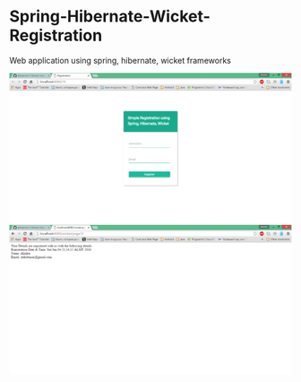 # Spring-Hibernate-Wicket-Registration
Web application using spring, hibernate, wicket frameworks
<p>
<img src="images/registrer.png"/>
<img src="images/registrer_info.png"/>
</p>


